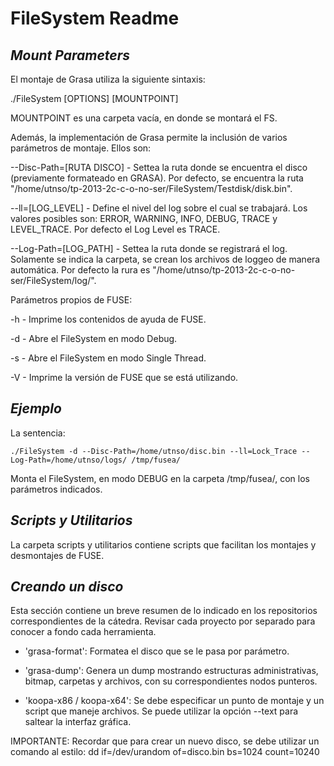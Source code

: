 __FileSystem Readme__
=====================

_Mount Parameters_
------------------

El montaje de Grasa utiliza la siguiente sintaxis:

./FileSystem [OPTIONS] [MOUNTPOINT]

MOUNTPOINT es una carpeta vacía, en donde se montará el FS.

Además, la implementación de Grasa permite la inclusión de varios parámetros de montaje. Ellos son:

--Disc-Path=[RUTA DISCO]	- Settea la ruta donde se encuentra el disco (previamente formateado en GRASA). Por defecto, se encuentra la ruta "/home/utnso/tp-2013-2c-c-o-no-ser/FileSystem/Testdisk/disk.bin".

--ll=[LOG_LEVEL]			- Define el nivel del log sobre el cual se trabajará. Los valores posibles son: ERROR, WARNING, INFO, DEBUG, TRACE y LEVEL_TRACE. Por defecto el Log Level es TRACE.

--Log-Path=[LOG_PATH]		- Settea la ruta donde se registrará el log. Solamente se indica la carpeta, se crean los archivos de loggeo de manera automática. Por defecto la rura es "/home/utnso/tp-2013-2c-c-o-no-ser/FileSystem/log/".


Parámetros propios de FUSE:

-h							- Imprime los contenidos de ayuda de FUSE.

-d 							- Abre el FileSystem en modo Debug.

-s 							- Abre el FileSystem en modo Single Thread.

-V							- Imprime la versión de FUSE que se está utilizando.


_Ejemplo_
---------

La sentencia:

    ./FileSystem -d --Disc-Path=/home/utnso/disc.bin --ll=Lock_Trace --Log-Path=/home/utnso/logs/ /tmp/fusea/
    
Monta el FileSystem, en modo DEBUG en la carpeta /tmp/fusea/, con los parámetros indicados.


_Scripts y Utilitarios_
-----------------------

La carpeta scripts y utilitarios contiene scripts que facilitan los montajes y desmontajes de FUSE.


_Creando un disco_
------------------

Esta sección contiene un breve resumen de lo indicado en los repositorios correspondientes de la cátedra. Revisar cada 
proyecto por separado para conocer a fondo cada herramienta.

* 'grasa-format': Formatea el disco que se le pasa por parámetro.

* 'grasa-dump': Genera un dump mostrando estructuras administrativas, bitmap, carpetas y archivos, con su correspondientes nodos punteros.

* 'koopa-x86 / koopa-x64': Se debe especificar un punto de montaje y un script que maneje archivos. Se puede utilizar la opción --text para saltear la interfaz gráfica.

IMPORTANTE:
	Recordar que para crear un nuevo disco, se debe utilizar un comando al estilo:
     dd if=/dev/urandom of=disco.bin bs=1024 count=10240
